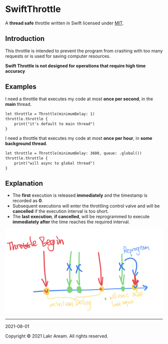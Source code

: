 # SwiftThrottle

A **thread safe** throttle written in Swift licensed under [MIT](LICENSE).

## Introduction

This throttle is intended to prevent the program from crashing with too many requests or is used for saving computer resources.

**Swift Throttle is not designed for operations that require high time accuracy**

## Examples

I need a throttle that executes my code at most **once per second**, in the **main** thread.

```
let throttle = Throttle(minimumDelay: 1)
throttle.throttle { 
    print("it's default to main thread")
}
```

I need a throttle that executes my code at most **once per hour**, in **some background thread**.

```
let throttle = Throttle(minimumDelay: 3600, queue: .global())
throttle.throttle { 
    print("will async to global thread")
}
```

## Explanation

- The **first** execution is released **immediately** and the timestamp is recorded as **0**.
- Subsequent executions will enter the throttling control valve and will be **cancelled** if the execution interval is too short.
- The **last execution**, **if cancelled**, will be reprogrammed to execute **immediately after** the time reaches the required interval.

![Explain](Explain.png)

---

2021-08-01

Copyright © 2021 Lakr Aream. All rights reserved.
